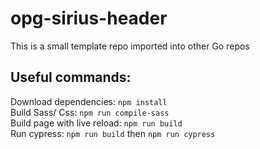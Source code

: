 # opg-sirius-header
<p> This is a small template repo imported into other Go repos </p>

## Useful commands:

Download dependencies: `npm install` <br>
Build Sass/ Css: `npm run compile-sass` <br>
Build page with live reload: `npm run build` <br> 
Run cypress: `npm run build` then `npm run cypress` <br>